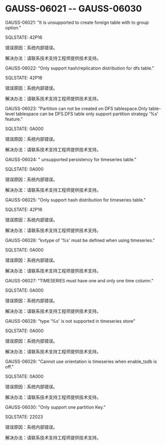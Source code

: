 # GAUSS-06021 -- GAUSS-06030

GAUSS-06021: "It is unsupported to create foreign table with to group option."

SQLSTATE: 42P16

错误原因：系统内部错误。

解决办法：请联系技术支持工程师提供技术支持。

GAUSS-06022: "Only support hash/replication distribution for dfs table."

SQLSTATE: 42P16

错误原因：系统内部错误。

解决办法：请联系技术支持工程师提供技术支持。

GAUSS-06023: "Partition can not be created on DFS tablespace.Only table-level tablespace can be DFS.DFS table only support partition strategy '%s' feature."

SQLSTATE: 0A000

错误原因：系统内部错误。

解决办法：请联系技术支持工程师提供技术支持。

GAUSS-06024: " unsupported persistency for timeseries table."

SQLSTATE: 0A000

错误原因：系统内部错误。

解决办法：请联系技术支持工程师提供技术支持。

GAUSS-06025: "Only support hash distribution for timeseries table."

SQLSTATE: 42P16

错误原因：系统内部错误。

解决办法：请联系技术支持工程师提供技术支持。

GAUSS-06026: "kvtype of '%s' must be defined when using timeseries."

SQLSTATE: 0A000

错误原因：系统内部错误。

解决办法：请联系技术支持工程师提供技术支持。

GAUSS-06027: "TIMESERIES must have one and only one time column."

SQLSTATE: 0A000

错误原因：系统内部错误。

解决办法：请联系技术支持工程师提供技术支持。

GAUSS-06028: "type '%s' is not supported in timeseries store"

SQLSTATE: 0A000

错误原因：系统内部错误。

解决办法：请联系技术支持工程师提供技术支持。

GAUSS-06029: "Cannot use orientation is timeseries when enable\_tsdb is off."

SQLSTATE: 0A000

错误原因：系统内部错误。

解决办法：请联系技术支持工程师提供技术支持。

GAUSS-06030: "Only support one partition Key."

SQLSTATE: 22023

错误原因：系统内部错误。

解决办法：请联系技术支持工程师提供技术支持。

